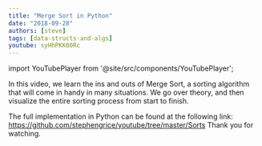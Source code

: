 ```yaml
---
title: "Merge Sort in Python"
date: "2018-09-28"
authors: [steve]
tags: [data-structs-and-algs]
youtube: syHhPKK00Rc
---
```


import YouTubePlayer from '@site/src/components/YouTubePlayer';

<YouTubePlayer youtubeLink={frontmatter.youtube} />

In this video, we learn the ins and outs of Merge Sort, a sorting algorithm that will come in handy in many situations.  We go over theory, and then visualize the entire sorting process from start to finish.

<!--truncate-->

The full implementation in Python can be found at the following link:
https://github.com/stephengrice/youtube/tree/master/Sorts
Thank you for watching.